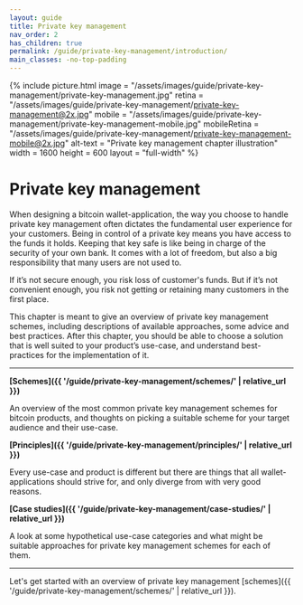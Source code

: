 ```yaml
---
layout: guide
title: Private key management
nav_order: 2
has_children: true
permalink: /guide/private-key-management/introduction/
main_classes: -no-top-padding
---
```


<!--

Introduction to the private key management chapter

Why it exists
What's in it
How to use it
How to contribute

-->

{% include picture.html
   image = "/assets/images/guide/private-key-management/private-key-management.jpg"
   retina = "/assets/images/guide/private-key-management/private-key-management@2x.jpg"
   mobile = "/assets/images/guide/private-key-management/private-key-management-mobile.jpg"
   mobileRetina = "/assets/images/guide/private-key-management/private-key-management-mobile@2x.jpg"
   alt-text = "Private key management chapter illustration"
   width = 1600
   height = 600
   layout = "full-width"
%}

# Private key management

When designing a bitcoin wallet-application, the way you choose to handle private key management often dictates the fundamental user experience for your customers. Being in control of a private key means you have access to the funds it holds. Keeping that key safe is like being in charge of the security of your own bank. It comes with a lot of freedom, but also a big responsibility that many users are not used to. 

If it’s not secure enough, you risk loss of customer's funds. But if it’s not convenient enough, you risk not getting or retaining many customers in the first place.

This chapter is meant to give an overview of private key management schemes, including descriptions of  available approaches, some advice and best practices. After this chapter, you should be able to choose a solution that is well suited to your product’s use-case, and understand best-practices for the implementation of it.

---

**[Schemes]({{ '/guide/private-key-management/schemes/' | relative_url }})**

An overview of the most common private key management schemes for bitcoin products, and thoughts on picking a suitable scheme for your target audience and their use-case.

**[Principles]({{ '/guide/private-key-management/principles/' | relative_url }})**

Every use-case and product is different but there are things that all wallet-applications should strive for, and only diverge from with very good reasons.

**[Case studies]({{ '/guide/private-key-management/case-studies/' | relative_url }})**

A look at some hypothetical use-case categories and what might be suitable approaches for private key management schemes for each of them.

---

Let's get started with an overview of private key management [schemes]({{ '/guide/private-key-management/schemes/' | relative_url }}).
